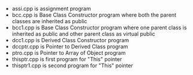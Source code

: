 * assi.cpp is assignment program <br>
* bcc.cpp is Base Class Constructor program where both the parent classes are inherited as public <br>
* bcc1.cpp is Base Class Constructor program where one parent class is inherited as public and other parent class as virtual public <br>
* dcc1.cpp is Derived Class Constructor program <br>
* dccptr.cpp is Pointer to Derived Class program <br>
* ptro.cpp is Pointer to Array of Object program <br>
* thisptr.cpp is first program for "This" pointer <br>
* thisptr1.cpp is second program for "This" pointer
